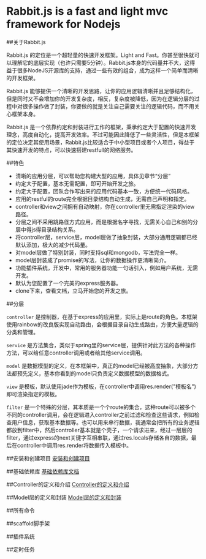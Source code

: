 Rabbit.js is a fast and light mvc framework for Nodejs
================

##关于Rabbit.js

Rabbit.js 的定位是一个超轻量的快速开发框架。Light and Fast。你甚至很快就可以理解它的底层实现（也许只需要5分钟）。Rabbit.js本身的代码量并不大，这得益于很多NodeJS开源库的支持，通过一些有效的组合，成为这样一个简单而清晰的开发框架。

Rabbit.js 能够提供一个清晰的开发思路，让你的应用逻辑清晰并且足够结构化，但是同时又不会增加你的开发复杂度，相反，复杂度被降低，因为在逻辑分层的过程中对很多操作做了封装，你要做的就是关注自己需要关注的逻辑代码，而不用关心框架本身。

Rabbit.js 是一个依靠约定和封装进行工作的框架，秉承约定大于配置的快速开发理念，高度自动化，提高开发效率。不过可能因此降低了一些灵活性，但是本框架的定位决定其使用场景，Rabbit.js比较适合于中小型项目或者个人项目，得益于其快速开发的特点，可以快速搭建restfull的网络服务。

##特色

 - 清晰的应用分层，可以帮助您构建大型的应用，具体见章节“分层”
 - 约定大于配置，基本无需配置，即可开始开发之旅。
 - 约定大于配置，团队合作写出来的应用代码基本一致，方便统一代码风格。
 - 应用的restful的route完全根据目录结构自动生成，无需自己声明和指定。
 - controller和view之间拥有自动映射，你在controller里无需指定渲染的view路径。
 - 分层之间不采用跳路径方式应用，而是根据名字寻找，无需关心自己和别的分层中得js得目录结构关系。
 - 将controller层，service层，model层做了抽象封装，大部分通用逻辑都已经默认添加，极大的减少代码量。
 - 对model层做了特别封装，同时支持sql和mongodb，写法完全一样。
 - model层封装成了promise的写法，让你的数据操作更清晰简介。
 - 功能插件系统，开发中，常用的服务器功能一句话引入，例如用户系统，无需开发。
 - 默认为您配置了一个完美的express服务器。
 - clone下来，查看文档，立马开始您的开发之旅。

##分层

`controller` 是控制器，在基于express的应用里，实际上是route的角色。本框架使用rainbow的改良版实现自动路由，会根据目录自动生成路由，方便大量逻辑的分类和管理。

`service` 是方法集合，类似于spring里的service层，提供针对此方法的各种操作方法，可以给任意controller调用或者给其他service调用。

`model` 是数据模型的定义，在本框架中，真正的model已经被高度抽象，大部分方法都预先定义，基本你看到的model只负责定义数据模型的数据格式。

`view` 是模板，默认使用jade作为模板，在controller中调用res.render("模板名")即可渲染指定的模板。

`filter` 是一个特殊的分层，其本质是一个个route的集合，这种route可以被多个不同的controller调用，会在逻辑进入controller之前过滤和检查这些请求，例如检查用户信息，获取基本数据等。也可以用来串行数据，我通常会把所有的业务逻辑都放到filter中，然后controller基本就是个壳子，一个请求进来，经过一层层的filter，通过express的next关键字互相串联，通过res.locals存储各自的数据，最后在controller中调用res.render将数据传入模板中。

##安装和创建项目
[安装和创建项目](https://github.com/xinyu198736/Rabbit.js/blob/master/docs/cli.md)

##基础依赖库
[基础依赖库文档](https://github.com/xinyu198736/Rabbit.js/blob/master/docs/thirdparty.md)

##Controller的定义和介绍
[Controller的定义和介绍](https://github.com/xinyu198736/Rabbit.js/blob/master/docs/controller.md)

##Model层的定义和封装
[Model层的定义和封装](https://github.com/xinyu198736/Rabbit.js/blob/master/docs/model.md)

##所有命令

##scaffold脚手架

##插件系统

##定时任务








